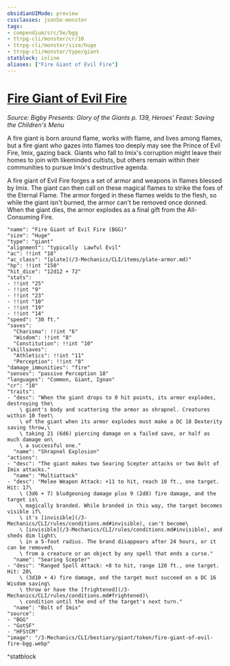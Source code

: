 ```yaml
---
obsidianUIMode: preview
cssclasses: json5e-monster
tags:
- compendium/src/5e/bgg
- ttrpg-cli/monster/cr/10
- ttrpg-cli/monster/size/huge
- ttrpg-cli/monster/type/giant
statblock: inline
aliases: ["Fire Giant of Evil Fire"]
---
```

# [Fire Giant of Evil Fire](3-Mechanics\CLI\bestiary\giant/fire-giant-of-evil-fire-bgg.md)
*Source: Bigby Presents: Glory of the Giants p. 139, Heroes' Feast: Saving the Children's Menu*  

A fire giant is born around flame, works with flame, and lives among flames, but a fire giant who gazes into flames too deeply may see the Prince of Evil Fire, Imix, gazing back. Giants who fall to Imix's corruption might leave their homes to join with likeminded cultists, but others remain within their communities to pursue Imix's destructive agenda.

A fire giant of Evil Fire forges a set of armor and weapons in flames blessed by Imix. The giant can then call on these magical flames to strike the foes of the Eternal Flame. The armor forged in these flames welds to the flesh, so while the giant isn't burned, the armor can't be removed once donned. When the giant dies, the armor explodes as a final gift from the All-Consuming Fire.

```statblock
"name": "Fire Giant of Evil Fire (BGG)"
"size": "Huge"
"type": "giant"
"alignment": "typically  Lawful Evil"
"ac": !!int "18"
"ac_class": "[plate](/3-Mechanics/CLI/items/plate-armor.md)"
"hp": !!int "150"
"hit_dice": "12d12 + 72"
"stats":
- !!int "25"
- !!int "9"
- !!int "23"
- !!int "10"
- !!int "19"
- !!int "14"
"speed": "30 ft."
"saves":
  "Charisma": !!int "6"
  "Wisdom": !!int "8"
  "Constitution": !!int "10"
"skillsaves":
  "Athletics": !!int "11"
  "Perception": !!int "8"
"damage_immunities": "fire"
"senses": "passive Perception 18"
"languages": "Common, Giant, Ignan"
"cr": "10"
"traits":
- "desc": "When the giant drops to 0 hit points, its armor explodes, destroying the\
    \ giant's body and scattering the armor as shrapnel. Creatures within 10 feet\
    \ of the giant when its armor explodes must make a DC 18 Dexterity saving throw,\
    \ taking 21 (6d6) piercing damage on a failed save, or half as much damage on\
    \ a successful one."
  "name": "Shrapnel Explosion"
"actions":
- "desc": "The giant makes two Searing Scepter attacks or two Bolt of Imix attacks."
  "name": "Multiattack"
- "desc": "Melee Weapon Attack: +11 to hit, reach 10 ft., one target. Hit: 17\
    \ (3d6 + 7) bludgeoning damage plus 9 (2d8) fire damage, and the target is\
    \ magically branded. While branded in this way, the target becomes visible if\
    \ it's [invisible](/3-Mechanics/CLI/rules/conditions.md#invisible), can't become\
    \ [invisible](/3-Mechanics/CLI/rules/conditions.md#invisible), and sheds dim light\
    \ in a 5-foot radius. The brand disappears after 24 hours, or it can be removed\
    \ from a creature or an object by any spell that ends a curse."
  "name": "Searing Scepter"
- "desc": "Ranged Spell Attack: +8 to hit, range 120 ft., one target. Hit: 20\
    \ (3d10 + 4) fire damage, and the target must succeed on a DC 16 Wisdom saving\
    \ throw or have the [frightened](/3-Mechanics/CLI/rules/conditions.md#frightened)\
    \ condition until the end of the target's next turn."
  "name": "Bolt of Imix"
"source":
- "BGG"
- "GotSF"
- "HFStCM"
"image": "/3-Mechanics/CLI/bestiary/giant/token/fire-giant-of-evil-fire-bgg.webp"
```
^statblock